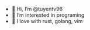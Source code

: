 - 👋 Hi, I’m @tuyentv96
- 👀 I’m interested in programing
- 🌱 I love with rust, golang, vim

<!---
tuyentv96/tuyentv96 is a ✨ special ✨ repository because its `README.md` (this file) appears on your GitHub profile.
You can click the Preview link to take a look at your changes.
--->
